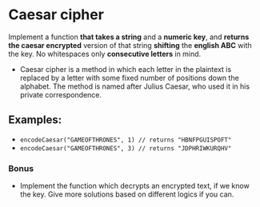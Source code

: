 # Caesar cipher

Implement a function **that takes a string** and a **numeric key**, and **returns the caesar encrypted** version of that string **shifting** the **english ABC** with the key. No whitespaces only **consecutive letters** in mind.

* Caesar cipher is a method in which each letter in the plaintext is replaced by a letter with some fixed number of positions down the alphabet. The method is named after Julius Caesar, who used it in his private correspondence.

## Examples:

* ```encodeCaesar("GAMEOFTHRONES", 1) // returns "HBNFPGUISPOFT"```
* ```encodeCaesar("GAMEOFTHRONES", 3) // returns "JDPHRIWKURQHV"```

### Bonus
* Implement the function which decrypts an encrypted text, if we know the key. Give more solutions based on different logics if you can.
